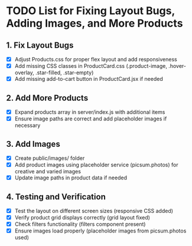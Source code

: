 # TODO List for Fixing Layout Bugs, Adding Images, and More Products

## 1. Fix Layout Bugs
- [x] Adjust Products.css for proper flex layout and add responsiveness
- [x] Add missing CSS classes in ProductCard.css (.product-image, .hover-overlay, .star-filled, .star-empty)
- [x] Add missing add-to-cart button in ProductCard.jsx if needed

## 2. Add More Products
- [x] Expand products array in server/index.js with additional items
- [x] Ensure image paths are correct and add placeholder images if necessary

## 3. Add Images
- [x] Create public/images/ folder
- [x] Add product images using placeholder service (picsum.photos) for creative and varied images
- [x] Update image paths in product data if needed

## 4. Testing and Verification
- [x] Test the layout on different screen sizes (responsive CSS added)
- [x] Verify product grid displays correctly (grid layout fixed)
- [x] Check filters functionality (filters component present)
- [x] Ensure images load properly (placeholder images from picsum.photos used)
